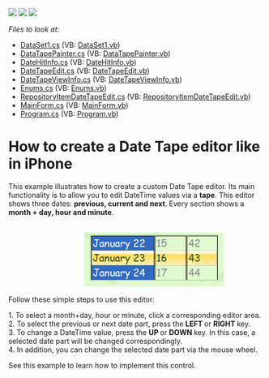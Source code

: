 <!-- default badges list -->
![](https://img.shields.io/endpoint?url=https://codecentral.devexpress.com/api/v1/VersionRange/128619710/13.1.4%2B)
[![](https://img.shields.io/badge/Open_in_DevExpress_Support_Center-FF7200?style=flat-square&logo=DevExpress&logoColor=white)](https://supportcenter.devexpress.com/ticket/details/E4475)
[![](https://img.shields.io/badge/📖_How_to_use_DevExpress_Examples-e9f6fc?style=flat-square)](https://docs.devexpress.com/GeneralInformation/403183)
<!-- default badges end -->
<!-- default file list -->
*Files to look at*:

* [DataSet1.cs](./CS/WindowsApplication3/DataSet1.cs) (VB: [DataSet1.vb](./VB/WindowsApplication3/DataSet1.vb))
* [DataTapePainter.cs](./CS/WindowsApplication3/DateTapeEdit/DataTapePainter.cs) (VB: [DataTapePainter.vb](./VB/WindowsApplication3/DateTapeEdit/DataTapePainter.vb))
* [DateHitInfo.cs](./CS/WindowsApplication3/DateTapeEdit/DateHitInfo.cs) (VB: [DateHitInfo.vb](./VB/WindowsApplication3/DateTapeEdit/DateHitInfo.vb))
* [DateTapeEdit.cs](./CS/WindowsApplication3/DateTapeEdit/DateTapeEdit.cs) (VB: [DateTapeEdit.vb](./VB/WindowsApplication3/DateTapeEdit/DateTapeEdit.vb))
* [DateTapeViewInfo.cs](./CS/WindowsApplication3/DateTapeEdit/DateTapeViewInfo.cs) (VB: [DateTapeViewInfo.vb](./VB/WindowsApplication3/DateTapeEdit/DateTapeViewInfo.vb))
* [Enums.cs](./CS/WindowsApplication3/DateTapeEdit/Enums.cs) (VB: [Enums.vb](./VB/WindowsApplication3/DateTapeEdit/Enums.vb))
* [RepositoryItemDateTapeEdit.cs](./CS/WindowsApplication3/DateTapeEdit/RepositoryItemDateTapeEdit.cs) (VB: [RepositoryItemDateTapeEdit.vb](./VB/WindowsApplication3/DateTapeEdit/RepositoryItemDateTapeEdit.vb))
* [MainForm.cs](./CS/WindowsApplication3/MainForm.cs) (VB: [MainForm.vb](./VB/WindowsApplication3/MainForm.vb))
* [Program.cs](./CS/WindowsApplication3/Program.cs) (VB: [Program.vb](./VB/WindowsApplication3/Program.vb))
<!-- default file list end -->
# How to create a Date Tape editor like in iPhone 


<p>This example illustrates how to create a custom Date Tape editor. Its main functionality is to allow you to edit DateTime values via a <strong>tape</strong>. This editor shows three dates: <strong>previous, current and next</strong>. Every section shows a <strong>month</strong><strong> +</strong><strong> da</strong><strong>y</strong><strong>, </strong><strong>hour</strong><strong> and minute</strong>. </p><p>                                                                                                                                                                      <img src="https://raw.githubusercontent.com/DevExpress-Examples/how-to-create-a-date-tape-editor-like-in-iphone-e4475/13.1.4+/media/fc1638cc-d18b-4c9b-90ff-566d0fe6ede6.png"></p><p>Follow these simple steps to use this editor:</p><p>1. To select a month+day,  hour or minute, click a corresponding editor area. <br />
2. To select the previous or next date part, press the <strong>LEFT </strong>or <strong>RIGHT</strong><strong> </strong>key. <br />
3. To change a DateTime value, press the <strong>UP</strong><strong> </strong>or <strong>DOWN </strong>key. In this case, a selected date part will be changed correspondingly. <br />
4. In addition, you can change the selected date part via the mouse wheel. </p><p>See this example to learn how to implement this control. </p>

<br/>


